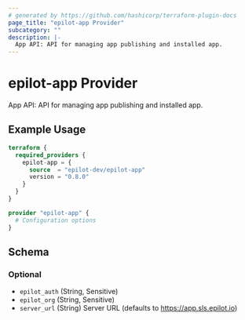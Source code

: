 ```yaml
---
# generated by https://github.com/hashicorp/terraform-plugin-docs
page_title: "epilot-app Provider"
subcategory: ""
description: |-
  App API: API for managing app publishing and installed app.
---
```


# epilot-app Provider

App API: API for managing app publishing and installed app.

## Example Usage

```terraform
terraform {
  required_providers {
    epilot-app = {
      source  = "epilot-dev/epilot-app"
      version = "0.8.0"
    }
  }
}

provider "epilot-app" {
  # Configuration options
}
```

<!-- schema generated by tfplugindocs -->
## Schema

### Optional

- `epilot_auth` (String, Sensitive)
- `epilot_org` (String, Sensitive)
- `server_url` (String) Server URL (defaults to https://app.sls.epilot.io)
